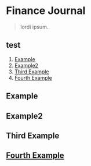 # Finance Journal 

> lordi ipsum..

## test 



1. [Example](#example)
2. [Example2](#example2)
3. [Third Example](#third-example)
4. [Fourth Example](#fourth-example)
























## Example
## Example2
## Third Example
## [Fourth Example](http://www.fourthexample.com)
